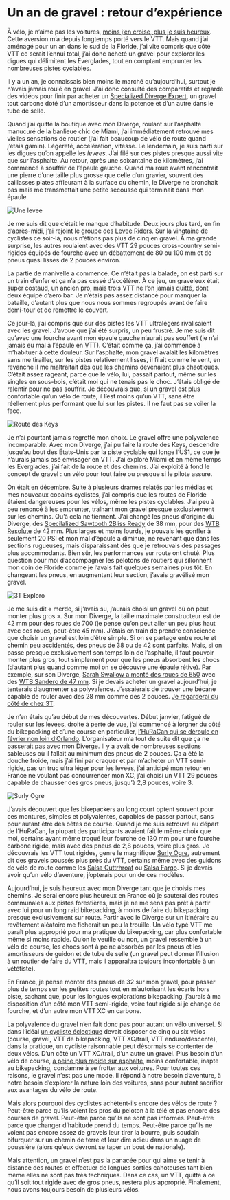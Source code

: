 # Un an de gravel : retour d’expérience

À vélo, je n’aime pas les voitures, [moins j’en croise, plus je suis heureux](https://tcrouzet.com/2019/03/18/ma-velosophie-et-ses-consequences-pratiques/). Cette aversion m’a depuis longtemps porté vers le VTT. Mais quand j’ai aménagé pour un an dans le sud de la Floride, j’ai vite compris que côté VTT ce serait l’ennui total, j’ai donc acheté un gravel pour explorer les digues qui délimitent les Everglades, tout en comptant emprunter les nombreuses pistes cyclables.<span id="more-51509"></span>

Il y a un an, je connaissais bien moins le marché qu’aujourd’hui, surtout je n’avais jamais roulé en gravel. J’ai donc consulté des comparatifs et regardé des vidéos pour finir par acheter un [Specialized Diverge Expert](https://www.specialized.com/us/en/mens-diverge-expert-x1/p/154313?color=227301-154313), un gravel tout carbone doté d’un amortisseur dans la potence et d’un autre dans le tube de selle.

Quand j’ai quitté la boutique avec mon Diverge, roulant sur l’asphalte manucuré de la banlieue chic de Miami, j’ai immédiatement retrouvé mes vielles sensations de routier (j’ai fait beaucoup de vélo de route quand j’étais gamin). Légèreté, accélération, vitesse. Le lendemain, je suis parti sur les digues qu’on appelle les *levees*. J’ai filé sur ces pistes presque aussi vite que sur l’asphalte. Au retour, après une soixantaine de kilomètres, j’ai commencé à souffrir de l’épaule gauche. Quand ma roue avant rencontrait une pierre d’une taille plus grosse que celle d’un gravier, souvent des caillasses plates affleurant à la surface du chemin, le Diverge ne bronchait pas mais me transmettait une petite secousse qui terminait dans mon épaule.

![Une levee](https://tcrouzet.com/images_tc/2019/05/IMG_4109-600x450.jpg)

Je me suis dit que c’était le manque d’habitude. Deux jours plus tard, en fin d’après-midi, j’ai rejoint le groupe des [Levee Riders](https://www.facebook.com/groups/520743391417034/). Sur la vingtaine de cyclistes ce soir-là, nous n’étions pas plus de cinq en gravel. À ma grande surprise, les autres roulaient avec des VTT 29 pouces cross-country semi-rigides équipés de fourche avec un débattement de 80 ou 100 mm et de pneus quasi lisses de 2 pouces environ.

La partie de manivelle a commencé. Ce n’était pas la balade, on est parti sur un train d’enfer et ça n’a pas cessé d’accélérer. À ce jeu, un graveleux était super costaud, un ancien pro, mais trois VTT ne l’on jamais quitté, dont deux équipé d’aero bar. Je n’étais pas assez distancé pour manquer la bataille, d’autant plus que nous nous sommes regroupés avant de faire demi-tour et de remettre le couvert.

Ce jour-là, j’ai compris que sur des pistes les VTT ultralégers rivalisaient avec les gravel. J’avoue que j’ai été surpris, un peu frustré. Je me suis dit qu’avec une fourche avant mon épaule gauche n’aurait pas souffert (je n’ai jamais eu mal à l’épaule en VTT). C’était comme ça, j’ai commencé à m’habituer à cette douleur. Sur l’asphalte, mon gravel avalait les kilomètres sans me tirailler, sur les pistes relativement lisses, il filait comme le vent, en revanche il me maltraitait dès que les chemins devenaient plus chaotiques. C’était assez rageant, parce que le vélo, lui, passait partout, même sur les singles en sous-bois, c’était moi qui ne tenais pas le choc. J’étais obligé de ralentir pour ne pas souffrir. Je découvrais que, si un gravel est plus confortable qu’un vélo de route, il l’est moins qu’un VTT, sans être réellement plus performant que lui sur les pistes. Il ne faut pas se voiler la face.

![Route des Keys](https://tcrouzet.com/images_tc/2019/05/keys-600x287.jpg)

Je n’ai pourtant jamais regretté mon choix. Le gravel offre une polyvalence incomparable. Avec mon Diverge, j’ai pu faire la route des Keys, descendre jusqu’au bout des États-Unis par la piste cyclable qui longe l’US1, ce que je n’aurais jamais osé envisager en VTT. J’ai exploré Miami et en même temps les Everglades, j’ai fait de la route et des chemins. J’ai exploité à fond le concept de gravel : un vélo pour tout faire ou presque si le pilote assure.

On était en décembre. Suite à plusieurs drames relatés par les médias et mes nouveaux copains cyclistes, j’ai compris que les routes de Floride étaient dangereuses pour les vélos, même les pistes cyclables. J’ai peu à peu renoncé à les emprunter, traînant mon gravel presque exclusivement sur les chemins. Qu’à cela ne tiennent. J’ai changé les pneus d’origine du Diverge, des [Specilalized Sawtooth 2Bliss Ready](https://www.specialized.com/CA/en/sawtooth-2bliss-ready/p/155300?color=228364-155300&gclid=CjwKCAjw2cTmBRAVEiwA8YMgzf_6dwz_VVXWrMzylHVsEY3gipIER4obHXEV_wpXakAF9VEgfdyNHhoC8D4QAvD_BwE) de 38 mm, pour des [WTB Resolute](https://www.wtb.com/products/resolute) de 42 mm. Plus larges et moins lourds, je pouvais les gonfler à seulement 20 PSI et mon mal d’épaule a diminué, ne revenant que dans les sections rugueuses, mais disparaissant dès que je retrouvais des passages plus accommodants. Bien sûr, les performances sur route ont chuté. Plus question pour moi d’accompagner les pelotons de routiers qui sillonnent mon coin de Floride comme je l’avais fait quelques semaines plus tôt. En changeant les pneus, en augmentant leur section, j’avais gravélisé mon gravel.

![3T Exploro](https://tcrouzet.com/images_tc/2019/05/exploro-600x338.jpg)

Je me suis dit « merde, si j’avais su, j’aurais choisi un gravel où on peut monter plus gros ». Sur mon Diverge, la taille maximale constructeur est de 42 mm pour des roues de 700 (je pense qu’on peut aller un peu plus haut avec ces roues, peut-être 45 mm). J’étais en train de prendre conscience que choisir un gravel est loin d’être simple. Si on se partage entre route et chemin peu accidentés, des pneus de 38 ou de 42 sont parfaits. Mais, si on passe presque exclusivement son temps loin de l’asphalte, il faut pouvoir monter plus gros, tout simplement pour que les pneus absorbent les chocs (d’autant plus quand comme moi on se découvre une épaule rétive). Par exemple, sur son Diverge, [Sarah Swallow a monté des roues de 650](https://theradavist.com/2019/04/sarah-swallows-s-works-diverge-has-been-pushed-to-the-verge/#1) avec des [WTB Sandero de 47 mm](https://www.wtb.com/products/sendero). Si je devais acheter un gravel aujourd’hui, je tenterais d’augmenter sa polyvalence. J’essaierais de trouver une bécane capable de rouler avec des 28 mm comme des 2 pouces. [Je regarderai du côté de chez 3T](https://www.3t.bike/en/products/bikes/new-exploro-flatmount-565.html).

Je n’en étais qu’au début de mes découvertes. Début janvier, fatigué de rouler sur les levees, droite à perte de vue, j’ai commencé à lorgner du côté du bikepacking et d’une course en particulier, [l’HuRaCan qui se déroule en février non loin d’Orlando](https://tcrouzet.com/2019/02/08/satori-a-lake-lindsay/). L’organisateur m’a tout de suite dit que ça ne passerait pas avec mon Diverge. Il y a avait de nombreuses sections sableuses où il fallait au minimum des pneus de 2 pouces. Ça a été la douche froide, mais j’ai fini par craquer et par m’acheter un VTT semi-rigide, pas un truc ultra léger pour les levees, j’ai anticipé mon retour en France ne voulant pas concurrencer mon XC, j’ai choisi un VTT 29 pouces capable de chausser des gros pneus, jusqu’à 2,8 pouces, voire 3.

![Surly Ogre](https://tcrouzet.com/images_tc/2019/05/surly-600x405.jpg)

J’avais découvert que les bikepackers au long court optent souvent pour ces montures, simples et polyvalentes, capables de passer partout, sans pour autant être des bêtes de course. Quand je me suis retrouvé au départ de l’HuRaCan, la plupart des participants avaient fait le même choix que moi, certains ayant même troqué leur fourche de 130 mm pour une fourche carbone rigide, mais avec des pneus de 2,8 pouces, voire plus gros. Je découvrais les VTT tout rigides, genre le magnifique [Surly Ogre](https://surlybikes.com/bikes/ogre), autrement dit des gravels poussés plus près du VTT, certains même avec des guidons de vélo de route comme les [Salsa Cuttrhroat](https://salsacycles.com/bikes/cutthroat/2019_cutthroat_force_1) ou [Salsa Fargo](https://salsacycles.com/bikes/fargo/2019_fargo_apex_1). Si je devais avoir qu’un vélo d’aventure, j’opterais pour un de ces modèles.

Aujourd’hui, je suis heureux avec mon Diverge tant que je choisis mes chemins. Je serai encore plus heureux en France où je sauterai des routes communales aux pistes forestières, mais je ne me sens pas prêt à partir avec lui pour un long raid bikepacking, à moins de faire du bikepacking presque exclusivement sur route. Partir avec le Diverge sur un itinéraire au revêtement aléatoire me ficherait un peu la trouille. Un vélo typé VTT me paraît plus approprié pour ma pratique du bikepacking, car plus confortable même si moins rapide. Qu’on le veuille ou non, un gravel ressemble à un vélo de course, les chocs sont à peine absorbés par les pneus et les amortisseurs de guidon et de tube de selle (un gravel peut donner l’illusion à un routier de faire du VTT, mais il apparaîtra toujours inconfortable à un vététiste).

En France, je pense monter des pneus de 32 sur mon gravel, pour passer plus de temps sur les petites routes tout en m’autorisant les écarts hors piste, sachant que, pour les longues explorations bikepacking, j’aurais à ma disposition d’un côté mon VTT semi-rigide, voire tout rigide si je change de fourche, et d’un autre mon VTT XC en carbone.

La polyvalence du gravel n’en fait donc pas pour autant un vélo universel. Si dans l’idéal [un cycliste éclectique](https://tcrouzet.com/2018/12/26/le-cycliste-eclectique/) devait disposer de cinq ou six vélos (course, gravel, VTT de bikepacking, VTT XC/trail, VTT enduro/descente), dans la pratique, un cycliste raisonnable peut désormais se contenter de deux vélos. D’un côté un VTT XC/trail, d’un autre un gravel. Plus besoin d’un vélo de course, [à peine plus rapide sur asphalte](https://www.youtube.com/watch?v=Kr7u9hgUKJs), moins confortable, inapte au bikepacking, condamné à se frotter aux voitures. Pour toutes ces raisons, le gravel n’est pas une mode. Il répond à notre besoin d’aventure, à notre besoin d’explorer la nature loin des voitures, sans pour autant sacrifier aux avantages du vélo de route.

Mais alors pourquoi des cyclistes achètent-ils encore des vélos de route ? Peut-être parce qu’ils voient les pros du peloton à la télé et pas encore des courses de gravel. Peut-être parce qu’ils ne sont pas informés. Peut-être parce que changer d’habitude prend du temps. Peut-être parce qu’ils ne voient pas encore assez de gravels leur tirer la bourre, puis soudain bifurquer sur un chemin de terre et leur dire adieu dans un nuage de poussière (alors qu’eux devront se taper un bout de nationale).

Mais attention, un gravel n’est pas la panacée pour qui aime se tenir à distance des routes et effectuer de longues sorties cahoteuses tant bien même elles ne sont pas très techniques. Dans ce cas, un VTT, quitte à ce qu’il soit tout rigide avec de gros pneus, restera plus approprié. Finalement, nous avons toujours besoin de plusieurs vélos.